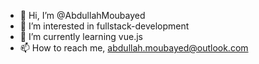 - 👋 Hi, I’m @AbdullahMoubayed
- 👀 I’m interested in fullstack-development
- 🌱 I’m currently learning vue.js
- 📫 How to reach me, abdullah.moubayed@outlook.com

<!---
AbdullahMoubayed/AbdullahMoubayed is a ✨ special ✨ repository because its `README.md` (this file) appears on your GitHub profile.
You can click the Preview link to take a look at your changes.
--->

